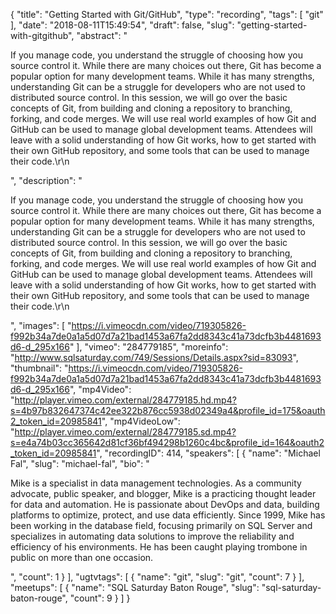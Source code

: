 {
  "title": "Getting Started with Git/GitHub",
  "type": "recording",
  "tags": [
    "git"
  ],
  "date": "2018-08-11T15:49:54",
  "draft": false,
  "slug": "getting-started-with-gitgithub",
  "abstract": "<p>If you manage code, you understand the struggle of choosing how you source control it. While there are many choices out there, Git has become a popular option for many development teams. While it has many strengths, understanding Git can be a struggle for developers who are not used to distributed source control. In this session, we will go over the basic concepts of Git, from building and cloning a repository to branching, forking, and code merges. We will use real world examples of how Git and GitHub can be used to manage global development teams. Attendees will leave with a solid understanding of how Git works, how to get started with their own GitHub repository, and some tools that can be used to manage their code.\r\n</p>",
  "description": "<p>If you manage code, you understand the struggle of choosing how you source control it. While there are many choices out there, Git has become a popular option for many development teams. While it has many strengths, understanding Git can be a struggle for developers who are not used to distributed source control. In this session, we will go over the basic concepts of Git, from building and cloning a repository to branching, forking, and code merges. We will use real world examples of how Git and GitHub can be used to manage global development teams. Attendees will leave with a solid understanding of how Git works, how to get started with their own GitHub repository, and some tools that can be used to manage their code.\r\n</p>",
  "images": [
    "https://i.vimeocdn.com/video/719305826-f992b34a7de0a1a5d07d7a21bad1453a67fa2dd8343c41a73dcfb3b4481693d6-d_295x166"
  ],
  "vimeo": "284779185",
  "moreinfo": "http://www.sqlsaturday.com/749/Sessions/Details.aspx?sid=83093",
  "thumbnail": "https://i.vimeocdn.com/video/719305826-f992b34a7de0a1a5d07d7a21bad1453a67fa2dd8343c41a73dcfb3b4481693d6-d_295x166",
  "mp4Video": "http://player.vimeo.com/external/284779185.hd.mp4?s=4b97b832647374c42ee322b876cc5938d02349a4&profile_id=175&oauth2_token_id=20985841",
  "mp4VideoLow": "http://player.vimeo.com/external/284779185.sd.mp4?s=e4a74b03cc365642d81cf36bf494298b1260c4bc&profile_id=164&oauth2_token_id=20985841",
  "recordingID": 414,
  "speakers": [
    {
      "name": "Michael Fal",
      "slug": "michael-fal",
      "bio": "<p>Mike is a specialist in data management technologies. As a community advocate, public speaker, and blogger, Mike is a practicing thought leader for data and automation. He is passionate about DevOps and data, building platforms to optimize, protect, and use data efficiently. Since 1999, Mike has been working in the database field, focusing primarily on SQL Server and specializes in automating data solutions to improve the reliability and efficiency of his environments. He has been caught playing trombone in public on more than one occasion.</p>",
      "count": 1
    }
  ],
  "ugtvtags": [
    {
      "name": "git",
      "slug": "git",
      "count": 7
    }
  ],
  "meetups": [
    {
      "name": "SQL Saturday Baton Rouge",
      "slug": "sql-saturday-baton-rouge",
      "count": 9
    }
  ]
}